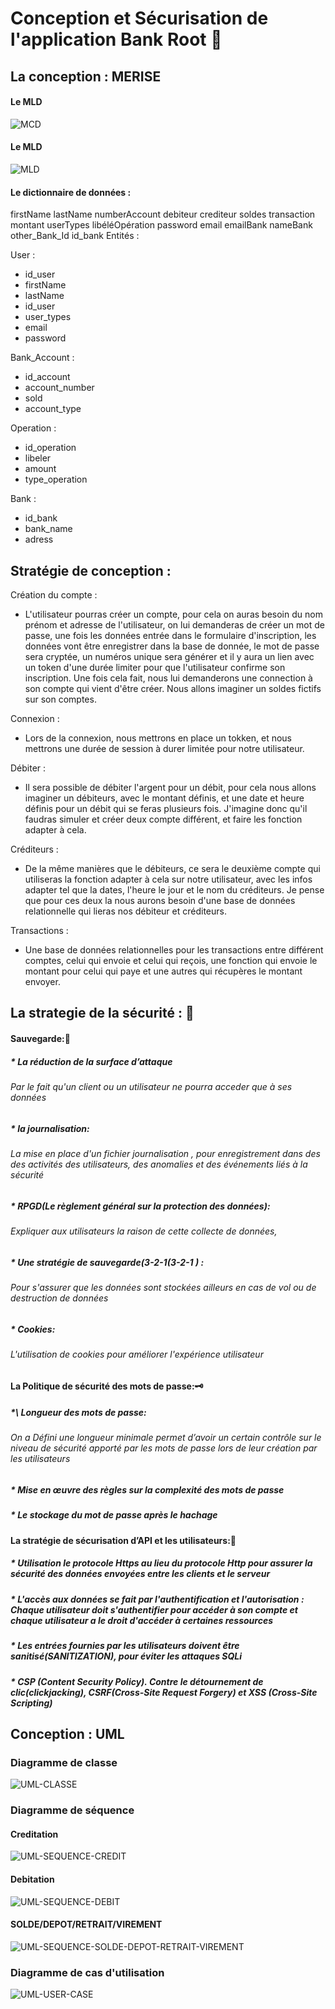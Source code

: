 # Conception et Sécurisation de l'application Bank Root 🏦

## La conception : MERISE
 #### Le MLD 
 ![MCD](img_merise/MCD.JPG)

 #### Le MLD
 ![MLD](img_merise/MLD.JPG)

 #### Le dictionnaire de données :

firstName
lastName
numberAccount
debiteur
crediteur
soldes
transaction
montant
userTypes
libéléOpération
password
email
emailBank
nameBank
other_Bank_Id
id_bank
Entités :

User :
- id_user
- firstName
- lastName
- id_user
- user_types
- email
- password

Bank_Account :
- id_account
- account_number
- sold
- account_type

Operation :
- id_operation
- libeler
- amount
- type_operation

Bank :
- id_bank
- bank_name
- adress


## Stratégie de conception :

Création du compte :
- L'utilisateur pourras créer un compte, pour cela on auras besoin du nom prénom et adresse de l'utilisateur, on lui demanderas de créer un mot de passe, une fois les données entrée dans le formulaire d'inscription, les données vont être enregistrer dans la base de donnée, le mot de passe sera cryptée, un numéros unique sera générer et il y aura un lien avec un token d'une durée limiter pour que l'utilisateur confirme son inscription. Une fois cela fait, nous lui demanderons une connection à son compte qui vient d'être créer. Nous allons imaginer un soldes fictifs sur son comptes.

Connexion :
- Lors de la connexion, nous mettrons en place un tokken, et nous mettrons une durée de session à durer limitée pour notre utilisateur.

Débiter :
- Il sera possible de débiter l'argent pour un débit, pour cela nous allons imaginer un débiteurs, avec le montant définis, et une date et heure définis pour un débit qui se feras plusieurs fois. J'imagine donc qu'il faudras simuler et créer deux compte différent, et faire les fonction adapter à cela.

Créditeurs :
- De la même manières que le débiteurs, ce sera le deuxième compte qui utiliseras la fonction adapter à cela sur notre utilisateur, avec les infos adapter tel que la dates, l'heure le jour et le nom du créditeurs. Je pense que pour ces deux la nous aurons besoin d'une base de données relationnelle qui lieras nos débiteur et créditeurs.

Transactions :
- Une base de données relationnelles pour les transactions entre différent comptes, celui qui envoie et celui qui reçois, une fonction qui envoie le montant pour celui qui paye et une autres qui récupères le montant envoyer.

## La strategie de la sécurité : 🔐

#### Sauvegarde:🛟

##### * La réduction de la surface d’attaque
###### Par le fait qu'un client ou un utilisateur ne pourra acceder  que à ses données

##### * la journalisation: 
###### La mise en place d'un fichier journalisation ,  pour enregistrement dans des  des activités des utilisateurs, des anomalies et des événements liés à la sécurité

##### * RPGD(Le règlement général sur la protection des données):
###### Expliquer aux utilisateurs  la raison de cette collecte de données,

##### * Une stratégie de sauvegarde(3-2-1(3-2-1 ) :
###### Pour s'assurer que les données sont stockées ailleurs en cas de vol ou de destruction de données

##### * Cookies:
###### L'utilisation de cookies pour améliorer l'expérience utilisateur

#### La Politique de sécurité des mots de passe:🗝

##### *\  Longueur des mots de passe:
###### On a Défini une longueur minimale permet d’avoir un certain contrôle sur le niveau de sécurité apporté par les mots de passe lors de leur création par les utilisateurs

##### * Mise en œuvre des règles sur la complexité des mots de passe

##### * Le stockage du mot de passe après le hachage

#### La stratégie de sécurisation d’API et les utilisateurs:🚫

##### * Utilisation le protocole Https au lieu du protocole Http pour assurer la sécurité des données envoyées entre les clients et le serveur
##### * L'accès aux données se fait par l'authentification et l'autorisation : Chaque utilisateur doit s'authentifier pour accéder à son compte et chaque utilisateur a le droit d'accéder à certaines ressources
##### * Les entrées fournies par les utilisateurs doivent être sanitisé(SANITIZATION), pour éviter les attaques SQLi
##### * CSP (Content Security Policy). Contre le détournement de clic(clickjacking), CSRF(Cross-Site Request Forgery) et XSS (Cross-Site Scripting)

## Conception : UML

### Diagramme de classe

![UML-CLASSE](img/UML/diagramme%20de%20classe%20bank%20root.drawio.png)

### Diagramme de séquence 

#### Creditation
![UML-SEQUENCE-CREDIT](img/UML/diagramme-sequence-creditation.drawio%20(1).png)

#### Debitation

![UML-SEQUENCE-DEBIT](img/UML/diagramme-sequence-debitation.drawio.png)

#### SOLDE/DEPOT/RETRAIT/VIREMENT

![UML-SEQUENCE-SOLDE-DEPOT-RETRAIT-VIREMENT](img/UML/Diagramme_sequence.drawio.png)
 
### Diagramme de cas d'utilisation

![UML-USER-CASE](img/UML/usecase_bank_root.drawio.png)
